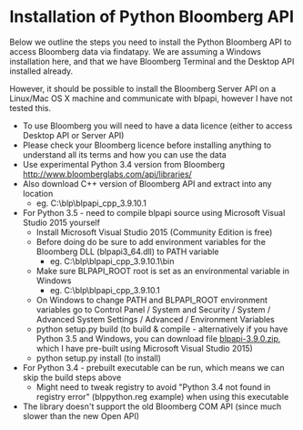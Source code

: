 # Installation of Python Bloomberg API

Below we outline the steps you need to install the Python Bloomberg API to access Bloomberg data via findatapy. We are
assuming a Windows installation here, and that we have Bloomberg Terminal and the Desktop API installed already.

However, it should be possible to install the Bloomberg Server API on a Linux/Mac OS X machine and communicate with blpapi,
however I have not tested this.

* To use Bloomberg you will need to have a data licence (either to access Desktop API or Server API)
* Please check your Bloomberg licence before installing anything to understand all its terms and how you can use the data
* Use experimental Python 3.4 version from Bloomberg http://www.bloomberglabs.com/api/libraries/
* Also download C++ version of Bloomberg API and extract into any location
    * eg. C:\blp\blpapi_cpp_3.9.10.1
* For Python 3.5 - need to compile blpapi source using Microsoft Visual Studio 2015 yourself
    * Install Microsoft Visual Studio 2015 (Community Edition is free)
    * Before doing do be sure to add environment variables for the Bloomberg DLL (blpapi3_64.dll) to PATH variable
        * eg. C:\blp\blpapi_cpp_3.9.10.1\bin
    * Make sure BLPAPI_ROOT root is set as an environmental variable in Windows
        * eg. C:\blp\blpapi_cpp_3.9.10.1
    * On Windows to change PATH and BLPAPI_ROOT environment variables go to Control Panel / System and Security /
    System / Advanced System Settings / Advanced / Environment Variables
    * python setup.py build (to build & compile - alternatively if you have Python 3.5 and Windows, you can download file
    [blpapi-3.9.0.zip](https://github.com/cuemacro/findatapy/blob/master/blpapi-3.9.0.zip), which I have
    pre-built using Microsoft Visual Studio 2015)
    * python setup.py install (to install)
* For Python 3.4 - prebuilt executable can be run, which means we can skip the build steps above
    * Might need to tweak registry to avoid "Python 3.4 not found in registry error" (blppython.reg example) when using this executable
* The library doesn't support the old Bloomberg COM API (since much slower than the new Open API)
